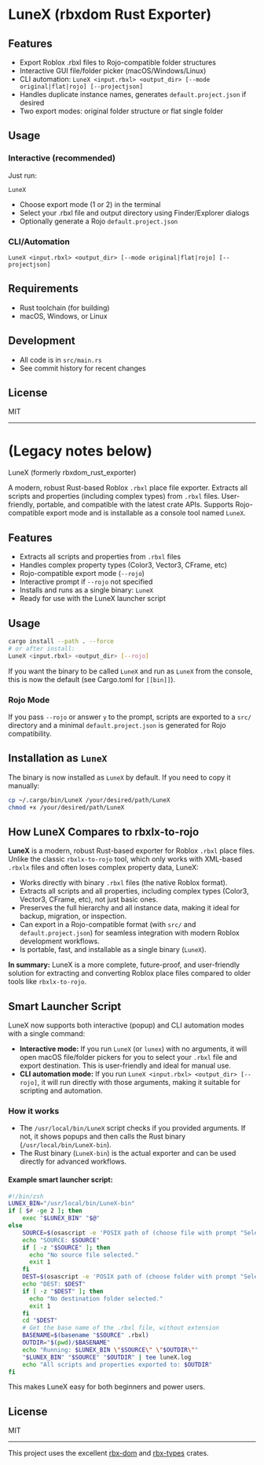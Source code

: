 # LuneX (rbxdom Rust Exporter)

## Features
- Export Roblox .rbxl files to Rojo-compatible folder structures
- Interactive GUI file/folder picker (macOS/Windows/Linux)
- CLI automation: `LuneX <input.rbxl> <output_dir> [--mode original|flat|rojo] [--projectjson]`
- Handles duplicate instance names, generates `default.project.json` if desired
- Two export modes: original folder structure or flat single folder

## Usage
### Interactive (recommended)
Just run:
```
LuneX
```
- Choose export mode (1 or 2) in the terminal
- Select your .rbxl file and output directory using Finder/Explorer dialogs
- Optionally generate a Rojo `default.project.json`

### CLI/Automation
```
LuneX <input.rbxl> <output_dir> [--mode original|flat|rojo] [--projectjson]
```

## Requirements
- Rust toolchain (for building)
- macOS, Windows, or Linux

## Development
- All code is in `src/main.rs`
- See commit history for recent changes

## License
MIT

---

# (Legacy notes below)

LuneX (formerly rbxdom_rust_exporter)

A modern, robust Rust-based Roblox `.rbxl` place file exporter. Extracts all scripts and properties (including complex types) from `.rbxl` files. User-friendly, portable, and compatible with the latest crate APIs. Supports Rojo-compatible export mode and is installable as a console tool named `LuneX`.

## Features
- Extracts all scripts and properties from `.rbxl` files
- Handles complex property types (Color3, Vector3, CFrame, etc)
- Rojo-compatible export mode (`--rojo`)
- Interactive prompt if `--rojo` not specified
- Installs and runs as a single binary: `LuneX`
- Ready for use with the LuneX launcher script

## Usage

```sh
cargo install --path . --force
# or after install:
LuneX <input.rbxl> <output_dir> [--rojo]
```

If you want the binary to be called `LuneX` and run as `LuneX` from the console, this is now the default (see Cargo.toml for `[[bin]]`).

### Rojo Mode

If you pass `--rojo` or answer `y` to the prompt, scripts are exported to a `src/` directory and a minimal `default.project.json` is generated for Rojo compatibility.

## Installation as `LuneX`

The binary is now installed as `LuneX` by default. If you need to copy it manually:

```sh
cp ~/.cargo/bin/LuneX /your/desired/path/LuneX
chmod +x /your/desired/path/LuneX
```

## How LuneX Compares to rbxlx-to-rojo

**LuneX** is a modern, robust Rust-based exporter for Roblox `.rbxl` place files. Unlike the classic `rbxlx-to-rojo` tool, which only works with XML-based `.rbxlx` files and often loses complex property data, LuneX:

- Works directly with binary `.rbxl` files (the native Roblox format).
- Extracts all scripts and all properties, including complex types (Color3, Vector3, CFrame, etc), not just basic ones.
- Preserves the full hierarchy and all instance data, making it ideal for backup, migration, or inspection.
- Can export in a Rojo-compatible format (with `src/` and `default.project.json`) for seamless integration with modern Roblox development workflows.
- Is portable, fast, and installable as a single binary (`LuneX`).

**In summary:** LuneX is a more complete, future-proof, and user-friendly solution for extracting and converting Roblox place files compared to older tools like `rbxlx-to-rojo`.

## Smart Launcher Script

LuneX now supports both interactive (popup) and CLI automation modes with a single command:

- **Interactive mode:** If you run `LuneX` (or `lunex`) with no arguments, it will open macOS file/folder pickers for you to select your `.rbxl` file and export destination. This is user-friendly and ideal for manual use.
- **CLI automation mode:** If you run `LuneX <input.rbxl> <output_dir> [--rojo]`, it will run directly with those arguments, making it suitable for scripting and automation.

### How it works
- The `/usr/local/bin/LuneX` script checks if you provided arguments. If not, it shows popups and then calls the Rust binary (`/usr/local/bin/LuneX-bin`).
- The Rust binary (`LuneX-bin`) is the actual exporter and can be used directly for advanced workflows.

#### Example smart launcher script:
```zsh
#!/bin/zsh
LUNEX_BIN="/usr/local/bin/LuneX-bin"
if [ $# -ge 2 ]; then
    exec "$LUNEX_BIN" "$@"
else
    SOURCE=$(osascript -e 'POSIX path of (choose file with prompt "Select your Roblox .rbxl file")')
    echo "SOURCE: $SOURCE"
    if [ -z "$SOURCE" ]; then
      echo "No source file selected."
      exit 1
    fi
    DEST=$(osascript -e 'POSIX path of (choose folder with prompt "Select export destination folder")')
    echo "DEST: $DEST"
    if [ -z "$DEST" ]; then
      echo "No destination folder selected."
      exit 1
    fi
    cd "$DEST"
    # Get the base name of the .rbxl file, without extension
    BASENAME=$(basename "$SOURCE" .rbxl)
    OUTDIR="$(pwd)/$BASENAME"
    echo "Running: $LUNEX_BIN \"$SOURCE\" \"$OUTDIR\""
    "$LUNEX_BIN" "$SOURCE" "$OUTDIR" | tee luneX.log
    echo "All scripts and properties exported to: $OUTDIR"
fi
```

This makes LuneX easy for both beginners and power users.

## License

MIT

---

This project uses the excellent [rbx-dom](https://github.com/rojo-rbx/rbx-dom) and [rbx-types](https://github.com/rojo-rbx/rbx-dom) crates.
